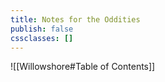 ```yaml
---
title: Notes for the Oddities
publish: false
cssclasses: []
---
```


![[Willowshore#Table of Contents]]
